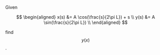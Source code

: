 Given

$$
\begin{aligned}
  x(s) &= A \cos(\frac{s}{2\pi L}) + s \\
  y(s) &= A \sin(\frac{s}{2\pi L}) \\
\end{aligned}
$$

find $$y(x)$$.
